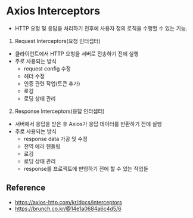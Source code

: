 # Axios Interceptors

- HTTP 요청 및 응답을 처리하기 전후에 사용자 정의 로직을 수행할 수 있는 기능.

1. Request Interceptors(요청 인터셉터)
- 클라이언트에서 HTTP 요청을 서버로 전송하기 전에 실행
- 주로 사용되는 방식
  - request config 수정
  - 헤더 수정
  - 인증 관련 작업(토큰 추가)
  - 로깅
  - 로딩 상태 관리

2. Response Interceptors(응답 인터셉터) 
- 서버에서 응답을 받은 후 Axios가 응답 데이터를 반환하기 전에 실행
- 주로 사용되는 방식
  - response data 가공 및 수정
  - 전역 에러 핸들링
  - 로깅
  - 로딩 상태 관리
  - response를 프로젝트에 반영하기 전에 할 수 있는 작업들

## Reference
- https://axios-http.com/kr/docs/interceptors
- https://brunch.co.kr/@14e1a0684a6c4d5/6
